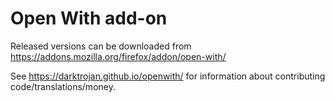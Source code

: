 Open With add-on
================

Released versions can be downloaded from https://addons.mozilla.org/firefox/addon/open-with/

See https://darktrojan.github.io/openwith/ for information about contributing code/translations/money.
